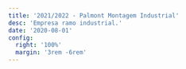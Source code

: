 ```yaml
---
title: '2021/2022 - Palmont Montagem Industrial'
desc: 'Empresa ramo industrial.'
date: '2020-08-01'
config:
  right: '100%'
  margin: '3rem -6rem'
---
```

